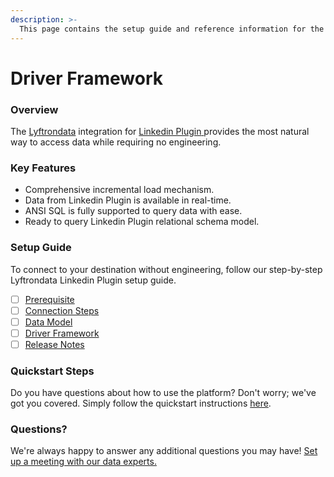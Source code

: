 ```yaml
---
description: >-
  This page contains the setup guide and reference information for the Linkedin Plugin source connector.
---
```


# Driver Framework

### Overview

The [Lyftrondata](https://www.lyftrondata.com/) integration for [Linkedin Plugin](https://www.lyftrondata.com/integration/linkedin-plugin/)[ ](https://www.lyftrondata.com/integration/linkedin-plugin/)provides the most natural way to access data while requiring no engineering.

### Key Features

* Comprehensive incremental load mechanism.
* Data from Linkedin Plugin is available in real-time.&#x20;
* ANSI SQL is fully supported to query data with ease.
* Ready to query Linkedin Plugin relational schema model.

### Setup Guide

To connect to your destination without engineering, follow our step-by-step Lyftrondata Linkedin Plugin setup guide.

* [ ] [Prerequisite](../../business-analytics/linkedin-plugin/prerequisite.md)
* [ ] [Connection Steps](../../business-analytics/linkedin-plugin/connection-steps.md)
* [ ] [Data Model](../../business-analytics/linkedin-plugin/data-model/)
* [ ] [Driver Framework](../../business-analytics/linkedin-plugin/driver-framework/)
* [ ] [Release Notes](../../business-analytics/linkedin-plugin/release-notes.md)

### Quickstart Steps

Do you have questions about how to use the platform? Don't worry; we've got you covered. Simply follow the quickstart instructions [here](../../../quickstart-steps.md).

### Questions? <a href="#questions" id="questions"></a>

We're always happy to answer any additional questions you may have! [Set up a meeting with our data experts.](https://www.lyftrondata.com/book-a-meeting/)


